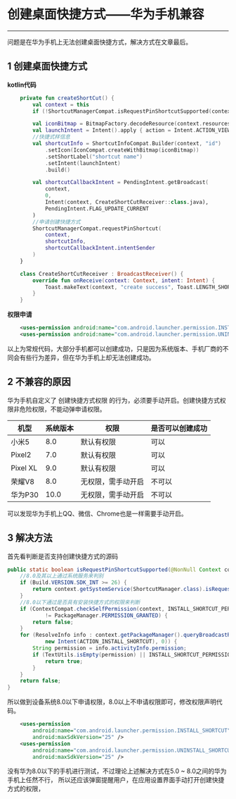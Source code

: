 # 创建桌面快捷方式——华为手机兼容

---
问题是在华为手机上无法创建桌面快捷方式，解决方式在文章最后。

## 1 创建桌面快捷方式

**kotlin代码**

```kotlin
    private fun createShortCut() {
        val context = this
        if (!ShortcutManagerCompat.isRequestPinShortcutSupported(context)) return

        val iconBitmap = BitmapFactory.decodeResource(context.resources, R.mipmap.ic_launcher)
        val launchIntent = Intent().apply { action = Intent.ACTION_VIEW; }
        //快捷式样信息
        val shortcutInfo = ShortcutInfoCompat.Builder(context, "id")
            .setIcon(IconCompat.createWithBitmap(iconBitmap))
            .setShortLabel("shortcut name")
            .setIntent(launchIntent)
            .build()

        val shortcutCallbackIntent = PendingIntent.getBroadcast(
            context,
            0,
            Intent(context, CreateShortCutReceiver::class.java),
            PendingIntent.FLAG_UPDATE_CURRENT
        )
        //申请创建快捷方式
        ShortcutManagerCompat.requestPinShortcut(
            context,
            shortcutInfo,
            shortcutCallbackIntent.intentSender
        )
    }

    class CreateShortCutReceiver : BroadcastReceiver() {
        override fun onReceive(context: Context, intent: Intent) {
            Toast.makeText(context, "create success", Toast.LENGTH_SHORT).show()
        }
    }
```

**权限申请**
```xml
    <uses-permission android:name="com.android.launcher.permission.INSTALL_SHORTCUT" />
    <uses-permission android:name="com.android.launcher.permission.UNINSTALL_SHORTCUT" />
```

以上为常规代码，大部分手机都可以创建成功，只是因为系统版本、手机厂商的不同会有些行为差异，但在华为手机上却无法创建成功。

## 2 不兼容的原因

华为手机自定义了 创建快捷方式权限 的行为，必须要手动开启。创建快捷方式权限非危险权限，不能动弹申请权限。

|机型|系统版本|权限|是否可以创建成功|
|-|-|-|-|
|小米5|8.0|默认有权限|可以|
|Pixel2|7.0|默认有权限|可以|
|Pixel XL|9.0|默认有权限|可以|
|荣耀V8|8.0|无权限，需手动开启|不可以|
|华为P30|10.0|无权限，需手动开启|不可以|

可以发现华为手机上QQ、微信、Chrome也是一样需要手动开启。


## 3 解决方法

首先看判断是否支持创建快捷方式的源码

```java
public static boolean isRequestPinShortcutSupported(@NonNull Context context) {
    //8.0及其以上通过系统服务来判别
    if (Build.VERSION.SDK_INT >= 26) {
        return context.getSystemService(ShortcutManager.class).isRequestPinShortcutSupported();
    }
    //8.0以下通过是否具有安装快捷方式的权限来判断
    if (ContextCompat.checkSelfPermission(context, INSTALL_SHORTCUT_PERMISSION)
            != PackageManager.PERMISSION_GRANTED) {
        return false;
    }
    for (ResolveInfo info : context.getPackageManager().queryBroadcastReceivers(
            new Intent(ACTION_INSTALL_SHORTCUT), 0)) {
        String permission = info.activityInfo.permission;
        if (TextUtils.isEmpty(permission) || INSTALL_SHORTCUT_PERMISSION.equals(permission)) {
            return true;
        }
    }
    return false;
}
```

所以做到设备系统8.0以下申请权限，8.0以上不申请权限即可，修改权限声明代码。

```xml
    <uses-permission
        android:name="com.android.launcher.permission.INSTALL_SHORTCUT"
        android:maxSdkVersion="25" />
    <uses-permission
        android:name="com.android.launcher.permission.UNINSTALL_SHORTCUT"
        android:maxSdkVersion="25" />
```

没有华为8.0以下的手机进行测试，不过理论上述解决方式在5.0 ~ 8.0之间的华为手机上任然不行，
所以还应该弹窗提醒用户，在应用设置界面手动打开创建快捷方式的权限，
